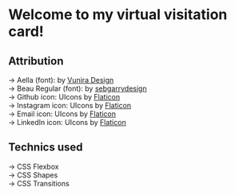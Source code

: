 # Welcome to my virtual visitation card!

## Attribution
→ Aella (font): by <a href="https://www.dafont.com/vunira-design.d9067">Vunira Design</a><br>
→ Beau Regular (font): by <a href="https://www.fontspace.com/sebgarrydesign">sebgarrydesign</a><br>
→ Github icon: UIcons by <a href="https://www.flaticon.com/uicons">Flaticon</a><br>
→ Instagram icon: UIcons by <a href="https://www.flaticon.com/uicons">Flaticon</a><br>
→ Email icon: UIcons by <a href="https://www.flaticon.com/uicons">Flaticon</a><br>
→ LinkedIn icon: UIcons by <a href="https://www.flaticon.com/uicons">Flaticon</a>

## Technics used
→ CSS Flexbox<br>
→ CSS Shapes<br>
→ CSS Transitions<br>